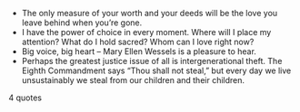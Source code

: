  - The only measure of your worth and your deeds will be the love you leave behind when you’re gone.
 - I have the power of choice in every moment. Where will I place my attention? What do I hold sacred? Whom can I love right now?
 - Big voice, big heart – Mary Ellen Wessels is a pleasure to hear.
 - Perhaps the greatest justice issue of all is intergenerational theft. The Eighth Commandment says “Thou shall not steal,” but every day we live unsustainably we steal from our children and their children.

4 quotes